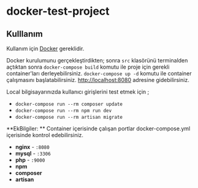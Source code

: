 # docker-test-project

## Kulllanım

Kullanım için [Docker](https://docs.docker.com/docker-for-mac/install/)  gereklidir.

Docker kurulumunu gerçekleştirdikten; sonra `src` klasörünü terminalden açtıktan sonra `docker-compose build` komutu ile proje için gerekli container'ları derleyebilirsiniz. `docker-compose up -d` komutu ile container çalışmasını başlatabilirsiniz.
[http://localhost:8080](http://localhost:8080) adresine gidebilirsiniz. 

Local bilgisayarınızda kullanıcı girişlerini test etmek için ;

- `docker-compose run --rm composer update`
- `docker-compose run --rm npm run dev`
- `docker-compose run --rm artisan migrate` 

**EkBilgiler: ** Container içerisinde çalışan portlar docker-compose.yml içerisinde kontrol edebilirsiniz.

- **nginx** - `:8080`
- **mysql** - `:3306`
- **php** - `:9000`
- **npm**
- **composer**
- **artisan**
